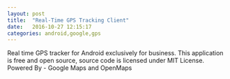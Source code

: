 ```yaml
---
layout: post
title:  "Real-Time GPS Tracking Client"
date:   2016-10-27 12:15:17
categories: android,google,gps
---
```

Real time GPS tracker for Android exclusively for business. This application is free and open source, source code is licensed under MIT License.
Powered By - Google Maps and OpenMaps
